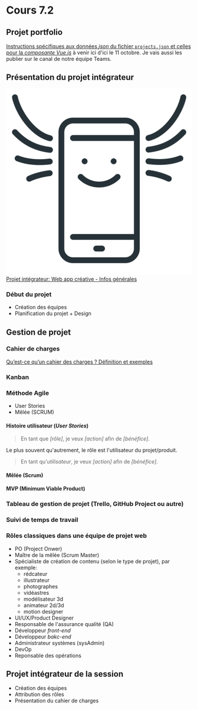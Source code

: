 # Cours 7.2
<!-- 
merc. 8 octobre : dernier cours avant la semaine de rattrapage, après on se revoit le 20 octobre.
-->

<!-- 
Portfolio: Attention, je ne leur ai pas encore donné de consigne pour leur composante vue du portfolio et au retour, ils n'ont que 10 jours restant pour finaliser... faudrait que je leur envoie les instructions aujourd'hui mais... c'est too much avec le projet intégrateur à prep... au piiiiire, je leur dit qu'ils vont recevoir les instructions d'ici... le 11 octobre afin de leur permettre d'avancer pendant la semaine de "rattrapage"...

PRÉSENTATION DU PROJET INTÉGRATEUR
* Création des équipes
* Planification du projet: vous aurez 2 semaines mais n'attendez pas au prochain cours pour débuter car la remise sera 2 jours plus tard. Si vous commencez aujourd'hui, vous aveaz littéalement 14 jours..

COMMENT TRAVAILLER EN ÉQUIPE?
- Contrat de début de projet
...

GESTION DE PROJET 
* Cahier de charges 
* Kanban 
* Méthode Agile 
* Mêlée (Scrum) 
* Tableau de gestion de projet (Trello, GitHub Project ou autre) 
* Suivi de temps de travail 
* Création des équipes et des rôles

Git en équipe 
- Branches 
- Git Merge
- Gestion de conflits
-->

## Projet portfolio

[Instructions spécifiques aux données *json* du fichier `projects.json` et celles pour la *composante Vue.js*](./projets/portfolio.md#obligatoire-pour-web-5) à venir ici d'ici le 11 octobre. Je vais aussi les publier sur le canal de notre équipe Teams.

## Présentation du projet intégrateur

<div class="class-content-link">
  <img src="./projets/assets/icon-creative-webapp.svg">
  <a href="./projets/appweb-creative/index.html">Projet intégrateur: Web app créative - Infos générales</a>
</div>

### Début du projet

- Création des équipes
- Planification du projet + Design


## Gestion de projet

### Cahier de charges

[Qu’est-ce qu’un cahier des charges ? Définition et exemples](https://www.projectmanager.com/fr/cahier-des-charges)

### Kanban

### Méthode Agile

- User Stories
- Mêlée (SCRUM)

#### Histoire utilisateur (*User Stories*)

> En tant que *[rôle]*, je veux *[action]* afin de *[bénéfice]*.

Le plus souvent qu'autrement, le rôle est l'utilisateur du projet/produit.

> En tant qu'*utilisateur*, je veux *[action]* afin de *[bénéfice]*.

#### Mêlée (Scrum) 

#### MVP (Minimum Viable Product)

### Tableau de gestion de projet (Trello, GitHub Project ou autre) 

### Suivi de temps de travail

### Rôles classiques dans une équipe de projet web

* PO (Project Onwer)
* Maître de la mêlée (Scrum Master)
* Spécialiste de création de contenu (selon le type de projet), par exemple: 
  * rédcateur
  * illustrateur
  * photographes
  * vidéastres
  * modélisateur 3d
  * animateur 2d/3d
  * motion designer
* UI/UX/Product Designer
* Responsable de l'assurance qualité (QA)
* Développeur *front-end*
* Développeur *bakc-end*
* Administrateur systèmes (sysAdmin)
* DevOp
* Reponsable des opérations

## Projet intégrateur de la session

* Création des équipes 
* Attribution des rôles
* Présentation du cahier de charges
